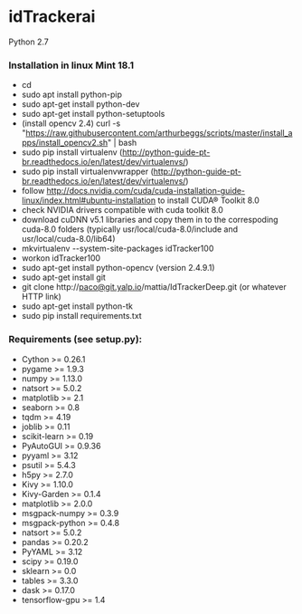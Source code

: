 # idTrackerai

Python 2.7

### Installation in linux Mint 18.1

* cd
* sudo apt install python-pip
* sudo apt-get install python-dev
* sudo apt-get install python-setuptools
* (install opencv 2.4) curl -s "https://raw.githubusercontent.com/arthurbeggs/scripts/master/install_apps/install_opencv2.sh" | bash
* sudo pip install virtualenv (http://python-guide-pt-br.readthedocs.io/en/latest/dev/virtualenvs/)
* sudo pip install virtualenvwrapper (http://python-guide-pt-br.readthedocs.io/en/latest/dev/virtualenvs/)
* follow http://docs.nvidia.com/cuda/cuda-installation-guide-linux/index.html#ubuntu-installation to install CUDA® Toolkit 8.0
* check NVIDIA drivers compatible with cuda toolkit 8.0
* download cuDNN v5.1 libraries and copy them in to the correspoding cuda-8.0 folders (typically usr/local/cuda-8.0/include and usr/local/cuda-8.0/lib64)
* mkvirtualenv --system-site-packages idTracker100
* workon idTracker100
* sudo apt-get install python-opencv (version 2.4.9.1)
* sudo apt-get install git
* git clone http://paco@git.yalp.io/mattia/IdTrackerDeep.git (or whatever HTTP link)
* sudo apt-get install python-tk
* sudo pip install requirements.txt

### Requirements (see setup.py):

* Cython >= 0.26.1
* pygame >= 1.9.3
* numpy >= 1.13.0
* natsort >= 5.0.2
* matplotlib >= 2.1
* seaborn >= 0.8
* tqdm >= 4.19
* joblib >= 0.11
* scikit-learn >= 0.19
* PyAutoGUI >= 0.9.36
* pyyaml >= 3.12
* psutil >= 5.4.3
* h5py >= 2.7.0
* Kivy >= 1.10.0
* Kivy-Garden >= 0.1.4
* matplotlib >= 2.0.0
* msgpack-numpy >= 0.3.9
* msgpack-python >= 0.4.8
* natsort >= 5.0.2
* pandas >= 0.20.2
* PyYAML >= 3.12
* scipy >= 0.19.0
* sklearn >= 0.0
* tables >= 3.3.0
* dask >= 0.17.0
* tensorflow-gpu >= 1.4
